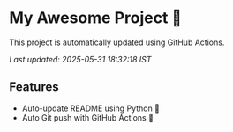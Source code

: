 # My Awesome Project 🚀

This project is automatically updated using GitHub Actions.

_Last updated: 2025-05-31 18:32:18 IST_

## Features
- Auto-update README using Python 🐍
- Auto Git push with GitHub Actions 🤖
